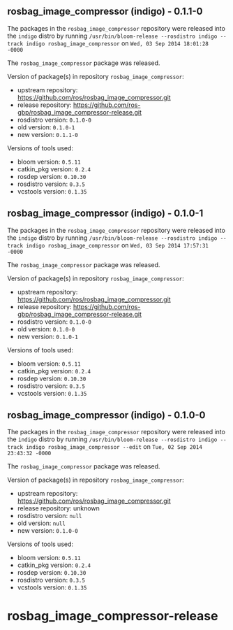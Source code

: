 ## rosbag_image_compressor (indigo) - 0.1.1-0

The packages in the `rosbag_image_compressor` repository were released into the `indigo` distro by running `/usr/bin/bloom-release --rosdistro indigo --track indigo rosbag_image_compressor` on `Wed, 03 Sep 2014 18:01:28 -0000`

The `rosbag_image_compressor` package was released.

Version of package(s) in repository `rosbag_image_compressor`:
- upstream repository: https://github.com/ros/rosbag_image_compressor.git
- release repository: https://github.com/ros-gbp/rosbag_image_compressor-release.git
- rosdistro version: `0.1.0-0`
- old version: `0.1.0-1`
- new version: `0.1.1-0`

Versions of tools used:
- bloom version: `0.5.11`
- catkin_pkg version: `0.2.4`
- rosdep version: `0.10.30`
- rosdistro version: `0.3.5`
- vcstools version: `0.1.35`


## rosbag_image_compressor (indigo) - 0.1.0-1

The packages in the `rosbag_image_compressor` repository were released into the `indigo` distro by running `/usr/bin/bloom-release --rosdistro indigo --track indigo rosbag_image_compressor` on `Wed, 03 Sep 2014 17:57:31 -0000`

The `rosbag_image_compressor` package was released.

Version of package(s) in repository `rosbag_image_compressor`:
- upstream repository: https://github.com/ros/rosbag_image_compressor.git
- release repository: https://github.com/ros-gbp/rosbag_image_compressor-release.git
- rosdistro version: `0.1.0-0`
- old version: `0.1.0-0`
- new version: `0.1.0-1`

Versions of tools used:
- bloom version: `0.5.11`
- catkin_pkg version: `0.2.4`
- rosdep version: `0.10.30`
- rosdistro version: `0.3.5`
- vcstools version: `0.1.35`


## rosbag_image_compressor (indigo) - 0.1.0-0

The packages in the `rosbag_image_compressor` repository were released into the `indigo` distro by running `/usr/bin/bloom-release --rosdistro indigo --track indigo rosbag_image_compressor --edit` on `Tue, 02 Sep 2014 23:43:32 -0000`

The `rosbag_image_compressor` package was released.

Version of package(s) in repository `rosbag_image_compressor`:
- upstream repository: https://github.com/ros/rosbag_image_compressor.git
- release repository: unknown
- rosdistro version: `null`
- old version: `null`
- new version: `0.1.0-0`

Versions of tools used:
- bloom version: `0.5.11`
- catkin_pkg version: `0.2.4`
- rosdep version: `0.10.30`
- rosdistro version: `0.3.5`
- vcstools version: `0.1.35`


rosbag_image_compressor-release
===============================
